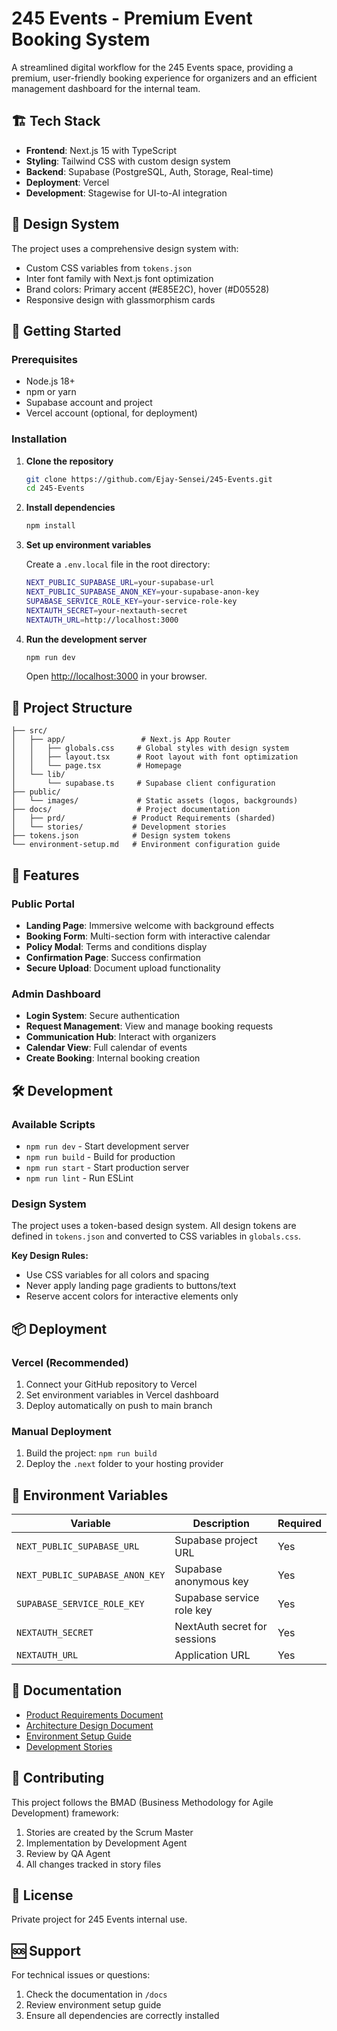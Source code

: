 # 245 Events - Premium Event Booking System

A streamlined digital workflow for the 245 Events space, providing a premium, user-friendly booking experience for organizers and an efficient management dashboard for the internal team.

## 🏗️ Tech Stack

- **Frontend**: Next.js 15 with TypeScript
- **Styling**: Tailwind CSS with custom design system
- **Backend**: Supabase (PostgreSQL, Auth, Storage, Real-time)
- **Deployment**: Vercel
- **Development**: Stagewise for UI-to-AI integration

## 🎨 Design System

The project uses a comprehensive design system with:
- Custom CSS variables from `tokens.json`
- Inter font family with Next.js font optimization
- Brand colors: Primary accent (#E85E2C), hover (#D05528)
- Responsive design with glassmorphism cards

## 🚀 Getting Started

### Prerequisites
- Node.js 18+ 
- npm or yarn
- Supabase account and project
- Vercel account (optional, for deployment)

### Installation

1. **Clone the repository**
   ```bash
   git clone https://github.com/Ejay-Sensei/245-Events.git
   cd 245-Events
   ```

2. **Install dependencies**
   ```bash
   npm install
   ```

3. **Set up environment variables**
   
   Create a `.env.local` file in the root directory:
   ```bash
   NEXT_PUBLIC_SUPABASE_URL=your-supabase-url
   NEXT_PUBLIC_SUPABASE_ANON_KEY=your-supabase-anon-key
   SUPABASE_SERVICE_ROLE_KEY=your-service-role-key
   NEXTAUTH_SECRET=your-nextauth-secret
   NEXTAUTH_URL=http://localhost:3000
   ```

4. **Run the development server**
   ```bash
   npm run dev
   ```

   Open [http://localhost:3000](http://localhost:3000) in your browser.

## 📁 Project Structure

```
├── src/
│   ├── app/                 # Next.js App Router
│   │   ├── globals.css     # Global styles with design system
│   │   ├── layout.tsx      # Root layout with font optimization
│   │   └── page.tsx        # Homepage
│   └── lib/
│       └── supabase.ts     # Supabase client configuration
├── public/
│   └── images/             # Static assets (logos, backgrounds)
├── docs/                   # Project documentation
│   ├── prd/               # Product Requirements (sharded)
│   └── stories/           # Development stories
├── tokens.json            # Design system tokens
└── environment-setup.md   # Environment configuration guide
```

## 🎯 Features

### Public Portal
- **Landing Page**: Immersive welcome with background effects
- **Booking Form**: Multi-section form with interactive calendar
- **Policy Modal**: Terms and conditions display
- **Confirmation Page**: Success confirmation
- **Secure Upload**: Document upload functionality

### Admin Dashboard
- **Login System**: Secure authentication
- **Request Management**: View and manage booking requests
- **Communication Hub**: Interact with organizers
- **Calendar View**: Full calendar of events
- **Create Booking**: Internal booking creation

## 🛠️ Development

### Available Scripts

- `npm run dev` - Start development server
- `npm run build` - Build for production
- `npm run start` - Start production server
- `npm run lint` - Run ESLint

### Design System

The project uses a token-based design system. All design tokens are defined in `tokens.json` and converted to CSS variables in `globals.css`.

**Key Design Rules:**
- Use CSS variables for all colors and spacing
- Never apply landing page gradients to buttons/text
- Reserve accent colors for interactive elements only

## 📦 Deployment

### Vercel (Recommended)

1. Connect your GitHub repository to Vercel
2. Set environment variables in Vercel dashboard
3. Deploy automatically on push to main branch

### Manual Deployment

1. Build the project: `npm run build`
2. Deploy the `.next` folder to your hosting provider

## 🔧 Environment Variables

| Variable | Description | Required |
|----------|-------------|----------|
| `NEXT_PUBLIC_SUPABASE_URL` | Supabase project URL | Yes |
| `NEXT_PUBLIC_SUPABASE_ANON_KEY` | Supabase anonymous key | Yes |
| `SUPABASE_SERVICE_ROLE_KEY` | Supabase service role key | Yes |
| `NEXTAUTH_SECRET` | NextAuth secret for sessions | Yes |
| `NEXTAUTH_URL` | Application URL | Yes |

## 📖 Documentation

- [Product Requirements Document](./docs/prd/)
- [Architecture Design Document](./245%20Architecture%20Design%20Document%20(ADD).md)
- [Environment Setup Guide](./environment-setup.md)
- [Development Stories](./docs/stories/)

## 🤝 Contributing

This project follows the BMAD (Business Methodology for Agile Development) framework:

1. Stories are created by the Scrum Master
2. Implementation by Development Agent
3. Review by QA Agent
4. All changes tracked in story files

## 📄 License

Private project for 245 Events internal use.

## 🆘 Support

For technical issues or questions:
1. Check the documentation in `/docs`
2. Review environment setup guide
3. Ensure all dependencies are correctly installed
